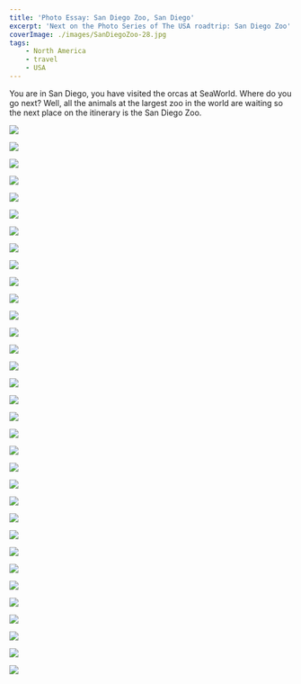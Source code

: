 ```yaml
---
title: 'Photo Essay: San Diego Zoo, San Diego'
excerpt: 'Next on the Photo Series of The USA roadtrip: San Diego Zoo'
coverImage: ./images/SanDiegoZoo-28.jpg
tags:
    - North America
    - travel
    - USA
---
```


You are in San Diego, you have visited the orcas at SeaWorld. Where do you go next? Well, all the animals at the largest zoo in the world are waiting so the next place on the itinerary is the San Diego Zoo.

![](./images/SanDiegoZoo-1.jpg)

![](./images/SanDiegoZoo-2.jpg)

![](./images/SanDiegoZoo-3.jpg)

![](./images/SanDiegoZoo-4.jpg)

![](./images/SanDiegoZoo-5.jpg)

![](./images/SanDiegoZoo-6.jpg)

![](./images/SanDiegoZoo-7.jpg)

![](./images/SanDiegoZoo-8.jpg)

![](./images/SanDiegoZoo-9.jpg)

![](./images/SanDiegoZoo-10.jpg)

![](./images/SanDiegoZoo-11.jpg)

![](./images/SanDiegoZoo-12.jpg)

![](./images/SanDiegoZoo-13.jpg)

![](./images/SanDiegoZoo-14.jpg)

![](./images/SanDiegoZoo-15.jpg)

![](./images/SanDiegoZoo-16.jpg)

![](./images/SanDiegoZoo-17.jpg)

![](./images/SanDiegoZoo-18.jpg)

![](./images/SanDiegoZoo-19.jpg)

![](./images/SanDiegoZoo-20.jpg)

![](./images/SanDiegoZoo-21.jpg)

![](./images/SanDiegoZoo-22.jpg)

![](./images/SanDiegoZoo-23.jpg)

![](./images/SanDiegoZoo-24.jpg)

![](./images/SanDiegoZoo-25.jpg)

![](./images/SanDiegoZoo-26.jpg)

![](./images/SanDiegoZoo-27.jpg)

![](./images/SanDiegoZoo-28.jpg)

![](./images/SanDiegoZoo-29.jpg)

![](./images/SanDiegoZoo-30.jpg)

![](./images/SanDiegoZoo-31.jpg)

![](./images/SanDiegoZoo-32.jpg)

![](./images/SanDiegoZoo-33.jpg)
